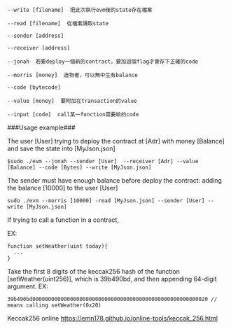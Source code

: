 ```
--write [filename]  把此次執行evm後的state存在檔案
```
```
--read [filename]  從檔案讀取state
```
```
--sender [address]
```
```
--receiver [address]
```
```
--jonah  若要deploy一個新的contract，要加這個flag才會存下正確的code
```
```
--morris [money]  造物者，可以無中生有balance
```

```
--code [bytecode]
```

```
--value [money]  要附加在transaction的value
```
```
--input [code]  call某一function需要給的code
```



###Usage example###

The user [User] trying to deploy the contract at [Adr] with money [Balance] and save the state into [MyJson.json]
```
$sudo ./evm --jonah --sender [User]  --receiver [Adr] --value [Balance] --code [Bytes] --write [MyJson.json]
```
The sender must have enough balance before deploy the contract:
adding the balance [10000] to the user [User]
```
sudo ./evm --morris [10000] -read [MyJson.json] --sender [User] --write [MyJson.json]
```

If trying to call a function in a contract,

EX:
```
function setWeather(uint today){
  ...
}
```
Take the first 8 digits of the keccak256 hash of the function [setWeather(uint256)], which is 39b490bd, and then appending 64-digit argument.
EX:
```
39b490bd00000000000000000000000000000000000000000000000000000020 // means calling setWeather(0x20)
```

Keccak256 online
https://emn178.github.io/online-tools/keccak_256.html
